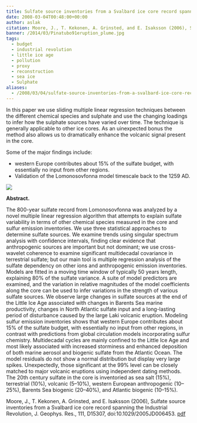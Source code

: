 ```yaml
---
title: Sulfate source inventories from a Svalbard ice core record spanning the Industrial Revolution.
date: 2008-03-04T00:48:00+00:00
author: aslak
citation: Moore, J., T. Kekonen, A. Grinsted, and E. Isaksson (2006), Sulfate source inventories from a Svalbard ice core record spanning the Industrial Revolution, J. Geophys. Res., 111, D15307, doi:10.1029/2005JD006453.
banner: /2014/03/Pinatubo91eruption_plume.jpg
tags:
  - budget
  - industrial revolution
  - little ice age
  - pollution
  - proxy
  - reconstruction
  - sea ice
  - Sulphate
aliases:
  - /2008/03/04/sulfate-source-inventories-from-a-svalbard-ice-core-record-spanning-the-industrial-revolution/
---
```

In this paper we use sliding multiple linear regression techniques between the different chemical species and sulphate and use the changing loadings to infer how the sulphate sources have varied over time. The technique is generally applicable to other ice cores. As an uinexpected bonus the method also allows us to dramatically enhance the volcanic signal present in the core.
<!--more--> 
Some of the major findings include:

  * western Europe contributes about 15% of the sulfate budget, with essentially no input from other regions.
  * Validation of the Lomonosovfonna model timescale back to the 1259 AD.

![](/2016/02/so4sources.jpg)

**Abstract.**

The 800-year sulfate record from Lomonosovfonna was analyzed by a novel multiple linear regression algorithm that attempts to explain sulfate variability in terms of other chemical species measured in the core and sulfur emission inventories. We use three statistical approaches to determine sulfate sources. We examine trends using singular spectrum analysis with confidence intervals, finding clear evidence that anthropogenic sources are important but not dominant; we use cross-wavelet coherence to examine significant multidecadal covariance in terrestrial sulfate; but our main tool is multiple regression analysis of the sulfate dependency on other ions and anthropogenic emission inventories. Models are fitted in a moving time window of typically 50 years length, explaining 80% of the sulfate variance. A suite of model predictors are examined, and the variation in relative magnitudes of the model coefficients along the core can be used to infer variations in the strength of various sulfate sources. We observe large changes in sulfate sources at the end of the Little Ice Age associated with changes in Barents Sea marine productivity, changes in North Atlantic sulfate input and a long-lasting period of disturbance caused by the large Laki volcanic eruption. Modeling sulfur emission inventories shows that western Europe contributes about 15% of the sulfate budget, with essentially no input from other regions, in contrast with predictions from global circulation models incorporating sulfur chemistry. Multidecadal cycles are mainly confined to the Little Ice Age and most likely associated with increased storminess and enhanced deposition of both marine aerosol and biogenic sulfate from the Atlantic Ocean. The model residuals do not show a normal distribution but display very large spikes. Unexpectedly, those significant at the 99% level can be closely matched to major volcanic eruptions using independent dating methods. The 20th century sulfate in the core is inventoried as sea salt (15%), terrestrial (10%), volcanic (5–10%), western European anthropogenic (10–25%), Barents Sea biogenic (20–40%), and Atlantic biogenic (10–15%).

Moore, J., T. Kekonen, A. Grinsted, and E. Isaksson (2006), Sulfate source inventories from a Svalbard ice core record spanning the Industrial Revolution, J. Geophys. Res., 111, D15307, doi:10.1029/2005JD006453. [pdf](/2016/02/Moore-jgr06b-LFonna-Sulphate.pdf)
